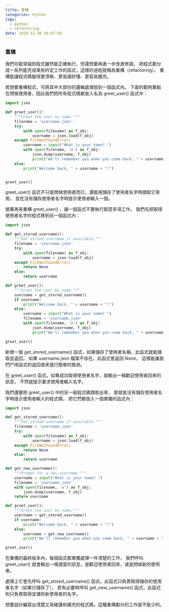 ```yaml
---
title: 重構
categories: Python
tags:
  - python
  - refactoring
date: 2019-12-30 16:07:59
---
```


### 重構
我們可能常碰到程式雖然能正確執行，但還想要再進一步改進修調，
把程式劃分成一系列能完成某些紟定工作的函式，這樣的過程就稱為重構（refactoring）。
重構能讓程式碼變得更清晰、更易讀好懂、更容易擴充。

<!-- more -->

若想要重構程式，可將其中大部份的邏輯處理放到一個函式內。
下面的範例重點在問候使用者，因此我們把所有程式碼都放入名為 greet_user() 函式中：
```python
import json

def greet_user():
    """Greet the user by name."""
    filename = 'username.json'
    try:
        with open(filename) as f_obj:
            username = json.load(f_obj)
    except FileNotFoundError:
        username = input("What is your name? ")
        with open(filename, 'w') as f_obj:
            json.dump(username, f_obj)
            print("We'll remember you when you come back, " + username + "!")
    else:
        print("Welcome back, " + username + "!")


greet_user()
```
greet_user() 函式不只是問候使用者而已，還能用儲存了使用者名字時擷取它來用，
並在沒有儲存使用者名字時提示使用者輸入一個。

接著再來重構 greet_user() ，讓一個函式不要執行那麼多項工作。
我們先把取得使用者名字的程式移到另一個函式內：
```python
import json

def get_stored_username():
    """Get stroed username if available."""
    filename = 'username.json'
    try:
        with open(filename) as f_obj:
            username = json.load(f_obj)
    except FileNotFoundError:
        return None
    else:
        return username

def greet_user():
    """Greet the user by name."""
    username = get_stored_username()
    if username:
        print("Welcome back, " + username + "!")
    else:
        username = input("What is your name? ")
        filename = 'username.json'
        with open(filename, 'w') as f_obj:
            json.dump(username, f_obj)
            print("We'll remember you when you come back, " + username + "!")

greet_user()
```
新增一個 get_stored_username() 函式，如果儲存了使用者名稱，此函式就能擷取並返回。
如果 username.json 檔案不存在，此函式會返回 None。
這樣能讓我們尸用函式的返回值來進行簡單的檢測。

在 greet_user() 函式，如果成功取得使用者名字，就輸出一條歡迎使用者回來的訊息，
不然就提示要求使用者輸入名字。

我們還要把 greet_user() 中的另一組程式碼擷取出來，
那就是沒有儲存使用者名字時提示使用者輸入的程式碼，
把它們都放入一個單獨的函式內：
```python
import json

def get_stored_username():
    """Get stroed username if available."""
    filename = 'username.json'
    try:
        with open(filename) as f_obj:
            username = json.load(f_obj)
    except FileNotFoundError:
        return None
    else:
        return username

def get_new_username():
    """Prompt for a new username."""
    username = input("What is your name? ")
    filename = 'username.json'
    with open(filename, 'w') as f_obj:
        json.dump(username, f_obj)
    return username

def greet_user():
    """Greet the user by name."""
    username = get_stored_username()
    if username:
        print("Welcome back, " + username + "!")
    else:
        username = get_new_username()
        print("We'll remember you when you come back, " + username + "!")

greet_user()
```
在重構的最終版本內，每個函式都單獨處理一件清楚的工作，
我們呼叫 greet_user() 就會輸出一條適當的訊息，是歡迎使用者回來，或是問候新的使用者。

處理上它會先呼叫 get_stored_username() 函式，此函式只負責取得儲存的使用者名字（如果已儲存了），
若有必要時呼叫 get_new_username() 函式，此函式則只負責取得並儲存新使用者的名字。

想要設計編寫出清楚又易維護和擴充的程式碼，這種重構劃分的工作是不能少的。